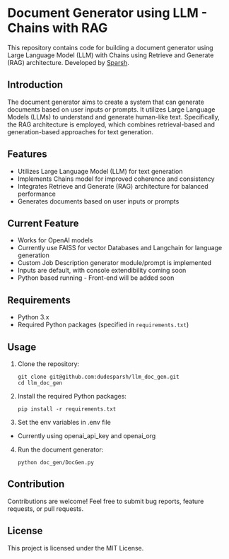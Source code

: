 # Document Generator using LLM - Chains with RAG

This repository contains code for building a document generator using Large Language Model (LLM) with Chains using Retrieve and Generate (RAG) architecture. Developed by [Sparsh](https://www.linkedin.com/in/sparsh-jain-6bb969121/).

## Introduction

The document generator aims to create a system that can generate documents based on user inputs or prompts. It utilizes Large Language Models (LLMs) to understand and generate human-like text. Specifically, the RAG architecture is employed, which combines retrieval-based and generation-based approaches for text generation.

## Features

- Utilizes Large Language Model (LLM) for text generation
- Implements Chains model for improved coherence and consistency
- Integrates Retrieve and Generate (RAG) architecture for balanced performance
- Generates documents based on user inputs or prompts

## Current Feature

- Works for OpenAI models
- Currently use FAISS for vector Databases and Langchain for language generation
- Custom Job Description generator module/prompt is implemented
- Inputs are default, with console extendibility coming soon
- Python based running - Front-end will be added soon

## Requirements

- Python 3.x
- Required Python packages (specified in `requirements.txt`)

## Usage

1. Clone the repository:
   ```
   git clone git@github.com:dudesparsh/llm_doc_gen.git
   cd llm_doc_gen
   ```

2. Install the required Python packages:
   ```
   pip install -r requirements.txt
   ```
3. Set the env variables in .env file
- Currently using openai_api_key and openai_org    
  
4. Run the document generator:
   ```
   python doc_gen/DocGen.py
   ```

## Contribution

Contributions are welcome! Feel free to submit bug reports, feature requests, or pull requests.

## License

This project is licensed under the MIT License. 
